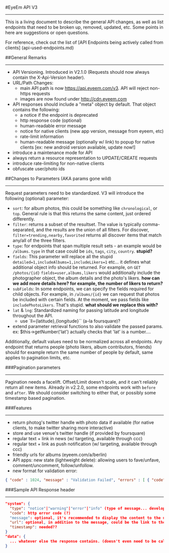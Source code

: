 #EyeEm API V3
***

This is a living document to describe the general API changes, as well as list endpoints that need to be broken up, removed, updated, etc. Some points in here are suggestions or open questions.

For reference, check out the list of [API Endpoints being actively called from clients] (api-used-endpoints.md)

##General Remarks
***

- API Versioning. Introduced in V2.1.0 (Requests should now always contain the X-Api-Version header).
- URL/Path Changes:
  - main API path is now https://api.eyeem.com/v3. API will reject non-https requests
  - images are now found under http://cdn.eyeem.com
- API responses should include a "meta" object by default. That object contains the following:
  - a notice if the endpoint is deprecated
  - http response code (optional)
  - human-readable error message
  - notice for native clients (new app version, message from eyeem, etc)
  - rate-limit information
  - human-readable message (optionally w/ link) to popup for native clients [ex: new android version available, update now!]
- introduce a maintenance mode for API
- always return a resource representation to UPDATE/CREATE requests
- introduce rate-limiting for non-native clients
- obfuscate user/photo ids

##Changes to Parameters (AKA params gone wild) 
***

Request parameters need to be standardized. V3 will introduce the following (optional) parameter:
- `sort`: for album photos, this could be something like `chronological`, or `top`. General rule is that this returns the same content, just ordered differently.
- `filter`: returns a subset of the resultset. The value is typically comma-separated, and the results are the union of all filters. For discover, `filter=trending,nearby,favorited` returns all discover items that match any/all of the three filters.
- `type`: for endpoints that span multiple result sets - an example would be `/albums`. `type` in that case could be `ids`, `tags`, `city`, `country`. **stupid?**
- `fields`: This parameter will replace all the stupid `detailed=1,includeAlbums=1,includeLikers=1` etc... it defines what additional object info should be returned. For example, on `GET` `/photos/{id}` `fields=user,albums,likers` would additionally include the photographer object, the album details and the photo's likers. **how can we add more details here? for example, the number of likers to return?**
- `subFields`: In some endpoints, we can specify the fields required for child objects. For example, in `/albums/{id}` we can request that photos be included with certain fields. At the moment, we pass fields like `includePhotoLikers`. That's stupid. **what should we replace this with?**
- `lat` & `lng`: Standardized naming for passing latitude and longitude throughout the API.
    - use `ll={latitude},{longitude}`` (a-la foursquare)?
- extend parameter retrieval functions to also validate the passed params. ex: $this->getNumber('lat') actually checks that 'lat' is a number....


Additionally, default values need to be normalized across all endpoints. Any endpoint that returns people (photo likers, album contributors, friends) should for example return the same number of people by default, same applies to pagination limits, etc.

###Pagination parameters
***
Pagination needs a facelift. Offset/Limit doesn't scale, and it can't reliably return all new items. Already in v2.2.0, some endpoints work with `before` and `after`. We should consider switching to either that, or possibly some timestamp based pagination.

###Features
***
- return photog's twitter handle with photo data if available (for native clients, to make twitter sharing more interactive)
- store and use venue's twitter handle (if provided by foursquare)
- regular text + link in news (w/ targeting, available through ccc)
- regular text + link as push notification (w/ targeting, available through ccc)
- friendly urls for albums (eyeem.com/a/berlin)
- API apps: new state (lightweight delete): allowing users to fave/unfave, comment/uncomment, follow/unfollow.
- new format for validation error:

```json
{ "code" : 1024, "message" : "Validation Failed", "errors" : [ { "code" : 5432, "field" : "first_name", "message" : "First name cannot have fancy characters" }, { "code" : 5622, "field" : "password", "message" : "Password cannot be blank" } ] }
```

###Sample API Response header
***

```json
"system": {
  "type": "notice"|"warning"|"error"|"info" (type of message... developer can decide what to do),
  "code": http error code (?)
  "message": optional, it's recommended to display the content to the users,
  "url": optional, in addition to the message, could be the link to the latest app version, for example
  "timestamp": needed??
}
"data": {
  ... whatever else the response contains. (doesn't even need to be called data - "user","photos"...
}
```
